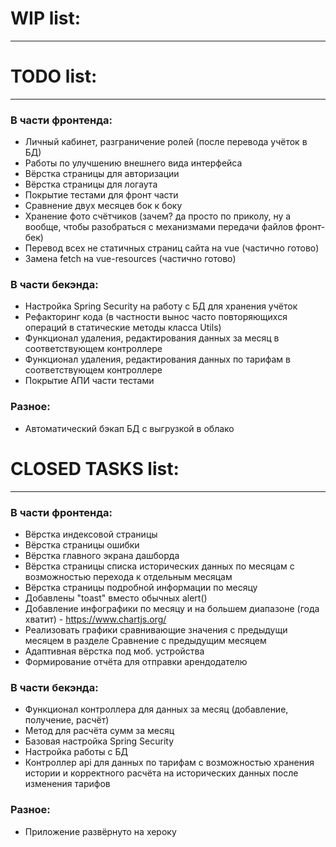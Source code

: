 # WIP list:
*****


# TODO list:
*****
### В части фронтенда:
* Личный кабинет, разграничение ролей (после перевода учёток в БД)
* Работы по улучшению внешнего вида интерфейса
* Вёрстка страницы для авторизации
* Вёрстка страницы для логаута
* Покрытие тестами для фронт части 
* Сравнение двух месяцев бок к боку
* Хранение фото счётчиков (зачем? да просто по приколу, ну а вообще, чтобы разобраться с механизмами передачи файлов фронт-бек)
* Перевод всех не статичных страниц сайта на vue (частично готово)
* Замена fetch на vue-resources (частично готово)

### В части бекэнда:
* Настройка Spring Security на работу с БД для хранения учёток
* Рефакторинг кода (в частности вынос часто повторяющихся операций в статические методы класса Utils)
* Функционал удаления, редактирования данных за месяц в соответствующем контроллере
* Функционал удаления, редактирования данных по тарифам в соответствующем контроллере
* Покрытие АПИ части тестами

### Разное:
* Автоматический бэкап БД с выгрузкой в облако

# CLOSED TASKS list:
*****
### В части фронтенда:
* Вёрстка индексовой страницы
* Вёрстка страницы ошибки
* Вёрстка главного экрана дашборда
* Вёрстка страницы списка исторических данных по месяцам с возможностью перехода к отдельным месяцам
* Вёрстка страницы подробной информации по месяцу
* Добавлены "toast" вместо обычных alert()
* Добавление инфографики по месяцу и на большем диапазоне (года хватит) - https://www.chartjs.org/
* Реализовать графики сравнивающие значения с предыдущи месяцем в разделе Сравнение с предыдущим месяцем
* Адаптивная вёрстка под моб. устройства
* Формирование отчёта для отправки арендодателю

### В части бекэнда:
* Функционал контроллера для данных за месяц (добавление, получение, расчёт)
* Метод для расчёта сумм за месяц
* Базовая настройка Spring Security
* Настройка работы с БД
* Контроллер api для данных по тарифам с возможностью хранения истории и корректного расчёта на исторических данных после изменения тарифов


### Разное:
* Приложение развёрнуто на хероку